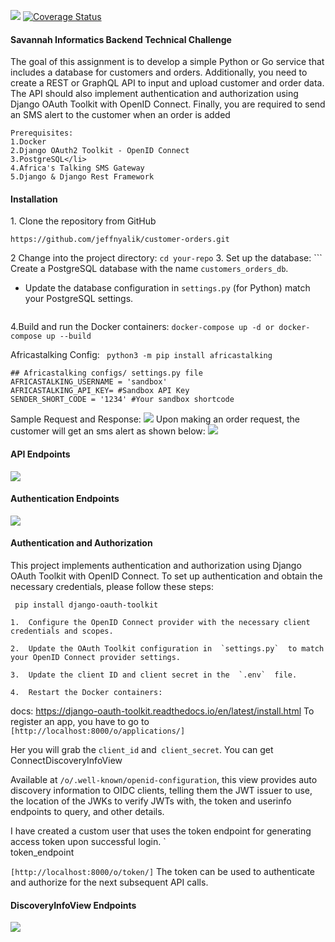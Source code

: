  ![](https://github.com/jeffnyalik/docker-summary/actions/workflows/python-app.yml/badge.svg) [![Coverage Status](https://coveralls.io/repos/github/jeffnyalik/docker-summary/badge.svg?branch=master)](https://coveralls.io/github/jeffnyalik/docker-summary?branch=master)
 <h4> Savannah Informatics Backend Technical Challenge</h4>

The goal of this assignment is to develop a simple Python or Go service that includes a database for customers and orders. 
Additionally, you need to create a REST or GraphQL API to input and upload customer and order data. The API should also implement authentication and authorization using Django OAuth Toolkit with OpenID Connect. Finally, you are required to send an SMS alert to the customer when an order is added

    Prerequisites:
    1.Docker
    2.Django OAuth2 Toolkit - OpenID Connect
    3.PostgreSQL</li>
    4.Africa's Talking SMS Gateway
    5.Django & Django Rest Framework

<h4>Installation</h4>
1. Clone the repository from GitHub

``` https://github.com/jeffnyalik/customer-orders.git ```

2 Change into the project directory:
	```cd your-repo```
3. Set up the database:
	``` 
Create a PostgreSQL database with the name  `customers_orders_db`.
-   Update the database configuration in  `settings.py`  (for Python)  match 		    your PostgreSQL settings.
	```
4.Build and run the Docker containers:
	``` docker-compose up -d or docker-compose up --build ```

Africastalking Config:
`` python3 -m pip install africastalking``
```
## Africastalking configs/ settings.py file
AFRICASTALKING_USERNAME = 'sandbox'
AFRICASTALKING_API_KEY= #Sandbox API Key
SENDER_SHORT_CODE = '1234' #Your sandbox shortcode
```
Sample Request and Response:
![](images/order_two.png)
Upon making an order request, the customer will get an sms alert as shown below:
![](images/order_one.png)

####  API Endpoints
![](images/apis.png)

####  Authentication Endpoints
![](images/auth_endpoints.png)

####  Authentication and Authorization
This project implements authentication and authorization using Django OAuth Toolkit with OpenID Connect. To set up authentication and obtain the necessary credentials, please follow these steps:

`` pip install django-oauth-toolkit``

```
1.  Configure the OpenID Connect provider with the necessary client credentials and scopes.
    
2.  Update the OAuth Toolkit configuration in  `settings.py`  to match your OpenID Connect provider settings.
    
3.  Update the client ID and client secret in the  `.env`  file.
    
4.  Restart the Docker containers:
```

docs: https://django-oauth-toolkit.readthedocs.io/en/latest/install.html
To register an app, you have to go to 
`[http://localhost:8000/o/applications/]`

Her you will grab the `client_id` and` client_secret`.
You can get ConnectDiscoveryInfoView

Available at  `/o/.well-known/openid-configuration`, this view provides auto discovery information to OIDC clients, telling them the JWT issuer to use, the location of the JWKs to verify JWTs with, the token and userinfo endpoints to query, and other details.

I have created a custom user that uses the token  endpoint for generating access token upon successful login.
`  
token_endpoint

`[http://localhost:8000/o/token/]`
The token can be used to authenticate and authorize for the next subsequent API calls.

#### DiscoveryInfoView Endpoints
![](images/openid_config.png)
